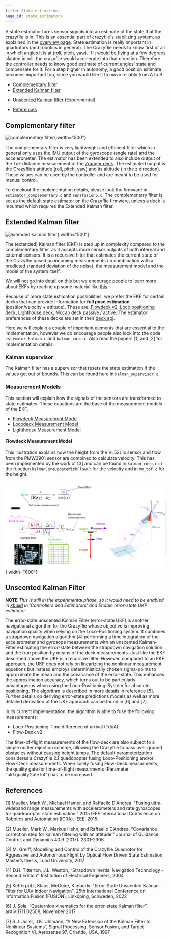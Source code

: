 ```yaml
---
title: State estimation
page_id: state_estimators
---
```




A state estimator turns sensor signals into an estimate of the state that the crazyflie is in. This is an essential part of crazyflie's stabilizing system, as explained in the [overview page](/docs/functional-areas/sensor-to-control/index.md). State estimation is really important in quadrotors (and robotics in general). The Crazyflie needs to know first of all in which angles it is at (roll, pitch, yaw). If it would be flying at a few degrees slanted in roll, the crazyflie would accelerate into that direction. Therefore the controller needs to know good estimate of current angles’ state and compensate for it. For a step higher in autonomy, a good position estimate becomes important too, since you would like it to move reliably from A to B.

* [Complementary filter](#complementary-filter)
* [Extended Kalman filter](#extended-kalman-filter)
- [Unscented  Kalman filter](#unscented-kalman-filter) (Experimental)
* [References](#references)

## Complementary filter

![complementary filter](/docs/images/complementary_filter.png){:width="500"}

The complementary filter is very lightweight and efficient filter which in general only uses the IMU output of the gyroscope (angle rate) and the accelerometer. The estimator has been extended to also include output of the ToF distance measurement of the [Zranger deck](https://store.bitcraze.io/collections/decks/products/z-ranger-deck-v2). The estimated output is the Crazyflie’s attitude (roll, pitch, yaw) and its altitude (in the z direction). These values can be used by the controller and are meant to be used for manual control.

To checkout the implementation details, please look the firmware in `estimator_complementary.c` and `sensfusion6.c`. The complementary filter is set as the default state estimator on the Crazyflie firmware, unless a deck is mounted which requires the Extended Kalman filter.

## Extended Kalman filter

![extended kalman filter](/docs/images/extended_kalman_filter.png){:width="500"}

The (extended) Kalman filter (EKF) is step up in complexity compared to the complementary filter, as it accepts more sensor outputs of both internal and external sensors. It is a recursive filter that estimates the current state of the Crazyflie based on incoming measurements (in combination with a predicted standard deviation of the noise), the measurement model and the model of the system itself.

We will not go into detail on this but we encourage people to learn more about EKFs by reading up some material like [this](https://idsc.ethz.ch/education/lectures/recursive-estimation.html).

Because of more state estimation possibilities, we prefer the EKF for certain decks that can provide information for **full pose estimation** (position/velocity + attitude). These are: [Flowdeck v2](https://store.bitcraze.io/collections/decks/products/flow-deck-v2), [Loco positioning deck](https://store.bitcraze.io/collections/positioning/products/loco-positioning-deck), [Lighthouse deck](https://store.bitcraze.io/products/lighthouse-positioning-deck), Mocap deck [passive](https://store.bitcraze.io/products/motion-capture-marker-deck) / [active](https://store.bitcraze.io/products/active-marker-deck). The estimator preferences of these decks are set in their [deck api](/docs/userguides/deck.md).

Here we will explain a couple of important elements that are essential to the implementation, however we do encourage people also look into the code `estimator_kalman.c` and `kalman_core.c`. Also read the papers [1] and [2] for implementation details.

### Kalman supervisor

The Kalman filter has a supervisor that resets the state estimation if the values get out of bounds. This can be found here in `kalman_supervisor.c`.

### Measurement Models

This section will explain how the signals of the sensors are transformed to state estimates. These equations are the base of the measurement models of the EKF.

* [Flowdeck Measurement Model](#flowdeck-measurement-model)
* [Locodeck Measurement Model](/docs/functional-areas/loco-positioning-system/index.md)
* [Lighthouse Measurement Model](/docs/functional-areas/lighthouse/kalman_measurement_model.md)


#### Flowdeck Measurement Model

This illustration explains how the height from the VL53L1x sensor and flow from the PMW3901 sensor are combined to calculate velocity. This has been implemented by the work of [3] and can be found in `kalman_core.c` in the function `kalmanCoreUpdateWithFlow()` for the velocity and in `mm_tof.c` for the height.

![flowdeck velocity](/docs/images/flowdeck_velocity.png){:width="600"}

## Unscented Kalman Filter
**NOTE**
*This is still in the experimental phase, so it would need to be enabled in [kbuild](/docs/development/kbuild.md) in 'Controllers and Estimators' and Enable error-state UKF estimator'*

The error-state unscented Kalman Filter (error-state UKF) is another navigational algorithm for the Crazyflie whose objective is improving navigation quality when relying on the Loco-Positioning system. It combines a strapdown navigation algorithm [4] performing a time integration of the accelerometer and gyrosope measurements with an unscented Kalman-Filter estimating the error-state between the strapdown navigation solution and the true position by means of the deck measurements. Just like the EKF described above the UKF is a recursive filter. However, compared to an EKF approach, the UKF does not rely on linearizing the nonlinear measurement equations but instead employs deterministically chosen sigma-points to approximate the mean and the covariance of the error-state. This enhances the approximation accuracy, which turns out to be particularly advantageous when using the Loco-Positioning-System for absolute positioning. The algorithm is described in more details in reference [5]. Further details on deriving error-state predictions models as well as more detailed derivation of the UKF approach can be found in [6] and [7].

In its current implementation, the algorithm is able to fuse the following measurements:

* Loco-Positioning Time difference of arrival (TdoA)
* Flow-Deck v2
 

The time-of-flight measurements of the flow-deck are also subject to a simple outlier rejection scheme, allowing the Crazyflie to pass over ground obstacles without causing height jumps. The default parameterization consideres a Crazyflie 2.1 quadcpopter fusing Loco-Positioning and/or Flow-Deck measurements. When solely fusing Flow-Deck measurments, the quality gate for time-of-flight measurments (Parameter  "ukf.qualityGateTof") has to be increased.



## References
[1] Mueller, Mark W., Michael Hamer, and Raffaello D'Andrea. "Fusing ultra-wideband range measurements with accelerometers and rate gyroscopes for quadrocopter state estimation." 2015 IEEE International Conference on Robotics and Automation (ICRA). IEEE, 2015.

[2] Mueller, Mark W., Markus Hehn, and Raffaello D’Andrea. "Covariance correction step for kalman filtering with an attitude." Journal of Guidance, Control, and Dynamics 40.9 (2017): 2301-2306.

[3] M. Greiff, Modelling and Control of the Crazyflie Quadrotor for Aggressive and Autonomous Flight by Optical Flow Driven State Estimation, Master’s thesis, Lund University, 2017

[4] D.H. Titterton, J.L. Weston, “Strapdown Inertial Navigation Technology - Second Edition”, Institution of Electrical Engineers, 2004

[5] Kefferpütz, Klaus, McGuire, Kimberly. "Error-State Unscented Kalman-Filter for UAV Indoor Navigation", 25th International Conference on Information Fusion (FUSION), Linköping, Schweden, 2022

[6] J. Sola, “Quaternion kinematics for the error-state Kalman filter”, arXiv:1711.02508, November 2017

[7] S.J. Julier, J.K. Uhlmann, “A New Extension of the Kalman Filter to Nonlinear Systems“, Signal Processing, Sensor Fusion, and Target Recognition VI, Aerosense 97, Orlando, USA, 1997
